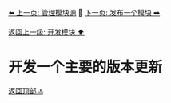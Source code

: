 [⬅️ 上一页: 管理模块源](管理模块源) 🚦 [下一页: 发布一个模块 ➡️](发布一个模块)

[返回上一级: 开发模块 ⬆️](../开发模块)

# 开发一个主要的版本更新

[返回顶部 🔝](#开发一个主要的版本更新)